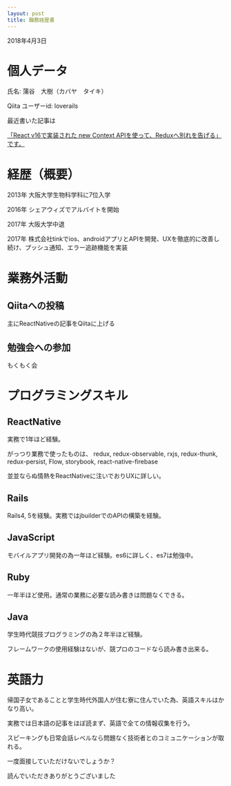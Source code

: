 ```yaml
---
layout: post
title: 職務経歴書
---
```


<body>
  <p>2018年4月3日</p>
  <h1>個人データ</h1>
  <p>氏名: 蒲谷　大樹（カバヤ　タイキ）</p>
  <p>Qiita ユーザーid: loverails</p>
  <p>最近書いた記事は</p>
  <a href="https://qiita.com/loverails/items/50126e874b24ff984471">「React v16で実装された new Context APIを使って、Reduxへ別れを告げる」です。</a>

  <h1>経歴（概要）</h1>
  <p>2013年 大阪大学生物科学科に7位入学</p>
  <p>2016年 シェアウィズでアルバイトを開始</p>
  <p>2017年 大阪大学中退</p>
  <p>2017年 株式会社tinkでios、androidアプリとAPIを開発、UXを徹底的に改善し続け、プッシュ通知、エラー追跡機能を実装</p>
  <h1>業務外活動</h1>
  <h2>Qiitaへの投稿</h2>
  <p>主にReactNativeの記事をQiitaに上げる</p>
  <h2>勉強会への参加</h2>
  <p>もくもく会</p>

  <h1>プログラミングスキル</h1>
  <h2>ReactNative</h2>
  <p>実務で1年ほど経験。</p>
  <p>がっつり業務で使ったものは、
  redux,
  redux-observable,
  rxjs,
  redux-thunk,
  redux-persist,
  Flow,
  storybook,
  react-native-firebase</p>
  <p>並並ならぬ情熱をReactNativeに注いでおりUXに詳しい。</p>
  <h2>Rails</h2>
  <p>Rails4, 5を経験。実務ではjbuilderでのAPIの構築を経験。</p>
  <p></p>
  <h2>JavaScript</h2>
  <p>モバイルアプリ開発の為一年ほど経験。es6に詳しく、es7は勉強中。</p>
  <h2>Ruby</h2>
  <p>一年半ほど使用。通常の業務に必要な読み書きは問題なくできる。</p>
  <h2>Java</h2>
  <p>学生時代競技プログラミングの為２年半ほど経験。</p>
  <p>フレームワークの使用経験はないが、競プロのコードなら読み書き出来る。</p>
  <p></p>

  <h1>英語力</h1>
  <p>帰国子女であることと学生時代外国人が住む寮に住んでいた為、英語スキルはかなり高い。</p>
  <p>実務では日本語の記事をほぼ読まず、英語で全ての情報収集を行う。</p>
  <p>スピーキングも日常会話レベルなら問題なく技術者とのコミュニケーションが取れる。</p>

  <p>一度面接していただけないでしょうか？</p>
  <p>読んでいただきありがとうございました</p>
</body>
